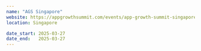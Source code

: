```yaml
---
name: "AGS Singapore"
website: https://appgrowthsummit.com/events/app-growth-summit-singapore-2025/
location: Singapore

date_start: 2025-03-27
date_end:   2025-03-27
---
```

